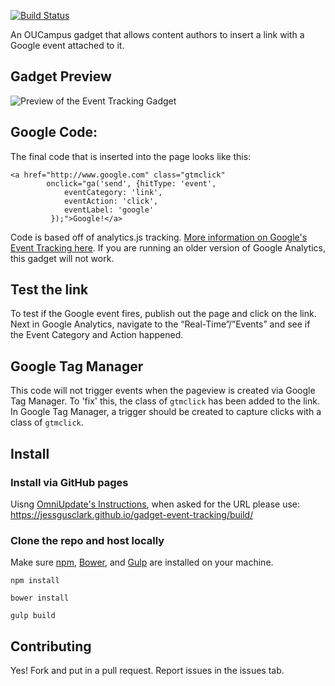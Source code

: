 [![Build Status](https://travis-ci.org/jessgusclark/gadget-event-tracking.svg?branch=master)](https://travis-ci.org/jessgusclark/gadget-event-tracking)

An OUCampus gadget that allows content authors to insert a link with a Google event attached to it. 

## Gadget Preview
![Preview of the Event Tracking Gadget](https://jessgusclark.github.io/gadget-event-tracking/build/img/preview.jpg)

## Google Code:

The final code that is inserted into the page looks like this:

```
<a href="http://www.google.com" class="gtmclick"
		onclick="ga('send', {hitType: 'event',
        	eventCategory: 'link',
        	eventAction: 'click',
        	eventLabel: 'google'
         });">Google!</a>
```

Code is based off of analytics.js tracking. [More information on Google's Event Tracking here](https://developers.google.com/analytics/devguides/collection/analyticsjs/events). If you are running an older version of Google Analytics, this gadget will not work.

## Test the link

To test if the Google event fires, publish out the page and click on the link. Next in Google Analytics, navigate to the “Real-Time”/”Events” and see if the Event Category and Action happened. 

## Google Tag Manager

This code will not trigger events when the pageview is created via Google Tag Manager. To 'fix' this, the class of `gtmclick` has been added to the link. In Google Tag Manager, a trigger should be created to capture clicks with a class of `gtmclick`.

## Install

### Install via GitHub pages

Uisng [OmniUpdate's Instructions](http://support.omniupdate.com/oucampus10/setup/gadgets/new-gadget.html), when asked for the URL please use: https://jessgusclark.github.io/gadget-event-tracking/build/

### Clone the repo and host locally

Make sure [npm](https://www.npmjs.com/), [Bower](http://bower.io/), and [Gulp](http://gulpjs.com/) are installed on your machine.

```
npm install

bower install

gulp build
```

## Contributing

Yes! Fork and put in a pull request. Report issues in the issues tab.
